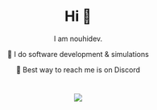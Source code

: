 <div align="center">
  
# Hi 👋

I am nouhidev.

🔹 I do software development & simulations

🔹 Best way to reach me is on Discord
  
  
# ![](https://komarev.com/ghpvc/?username=NouhiDev&color=blue&style=for-the-badge)
  
</div>
